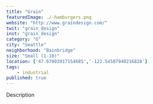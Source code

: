 ```yaml
---
title: "Grain"
featuredImage: ./-hamburgers.png
website: "http://www.graindesign.com/"
twit: "grain_design"
inst: "grain_design"
category: "G"
city: "Seattle"
neighborhood: "Bainbridge"
size: "Small (1-10)"
location: ['47.67803917154685','-122.54507940216828']
tags:
    - industrial
published: true
---
```


Description
